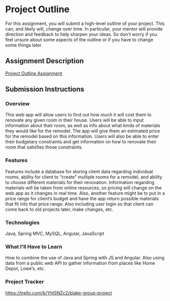 # Project Outline
For this assignment, you will submit a high-level outline of your project. This can, and likely will, change over time. In particular, your mentor will provide direction and feedback to help sharpen your ideas. So don't worry if you feel unsure about some aspects of the outline or if you have to change some things later.

## Assignment Description
[Project Outline Assignment](https://education.launchcode.org/liftoff/modules/assignments/project-outline)

## Submission Instructions

### Overview
This web app will allow users to find out how much it will cost them to renovate any given room in their house. Users will be able to input information about their room, as well as info about what kinds of materials they would like for the remodel. The app will give them an estimated price for the remodel based on this information. Users will also be able to enter their budgetary constraints and get information on how to renovate their room that satisfies those constraints.
### Features
Features include a database for storing client data regarding individual rooms, ability for client to “create” multiple rooms for a remodel, and ability to choose different materials for their renovation. Information regarding materials will be taken from online resources, so pricing will change on the web app as it changes in real time. Also, another feature might be to put in a price range for client’s budget and have the app return possible materials that fit into that price range. Also including user login so that client can come back to old projects later, make changes, etc.
### Technologies
Java, Spring MVC, MySQL, Angular, JavaScript
### What I'll Have to Learn
How to combine the use of Java and Spring with JS and Angular. Also using data from a public web API to gather information from places like Home Depot, Lowe’s, etc.
### Project Tracker
https://trello.com/b/YhlSNZc2/blake-group-project
